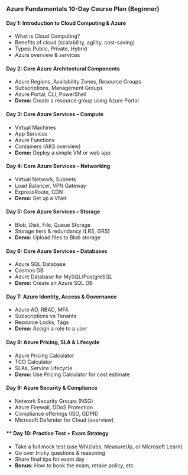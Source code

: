 ### Azure Fundamentals 10-Day Course Plan (Beginner)

####  Day 1: Introduction to Cloud Computing & Azure

* What is Cloud Computing?
* Benefits of cloud (scalability, agility, cost-saving)
* Types: Public, Private, Hybrid
* Azure overview & services

####  Day 2: Core Azure Architectural Components

* Azure Regions, Availability Zones, Resource Groups
* Subscriptions, Management Groups
* Azure Portal, CLI, PowerShell
* **Demo:** Create a resource group using Azure Portal

####  Day 3: Core Azure Services – Compute

* Virtual Machines
* App Services
* Azure Functions
* Containers (AKS overview)
* **Demo:** Deploy a simple VM or web app

####  Day 4: Core Azure Services – Networking

* Virtual Network, Subnets
* Load Balancer, VPN Gateway
* ExpressRoute, CDN
* **Demo:** Set up a VNet

####  Day 5: Core Azure Services – Storage

* Blob, Disk, File, Queue Storage
* Storage tiers & redundancy (LRS, GRS)
* **Demo:** Upload files to Blob storage

####  Day 6: Core Azure Services – Databases

* Azure SQL Database
* Cosmos DB
* Azure Database for MySQL/PostgreSQL
* **Demo:** Create an Azure SQL DB


####  Day 7: Azure Identity, Access & Governance

* Azure AD, RBAC, MFA
* Subscriptions vs Tenants
* Resource Locks, Tags
* **Demo:** Assign a role to a user

####  Day 8: Azure Pricing, SLA & Lifecycle

* Azure Pricing Calculator
* TCO Calculator
* SLAs, Service Lifecycle
* **Demo:** Use Pricing Calculator for cost estimate

####  Day 9: Azure Security & Compliance

* Network Security Groups (NSG)
* Azure Firewall, DDoS Protection
* Compliance offerings (ISO, GDPR)
* Microsoft Defender for Cloud (overview)

#### ** Day 10: Practice Test + Exam Strategy

* Take a full mock test (use Whizlabs, MeasureUp, or Microsoft Learn)
* Go over tricky questions & reasoning
* Share final tips for exam day
* **Bonus:** How to book the exam, retake policy, etc.




